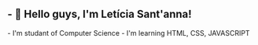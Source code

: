 <h2>- 👋 Hello guys, I'm Letícia Sant'anna! </h2>
- I'm studant of Computer Science
- I'm learning HTML, CSS, JAVASCRIPT
